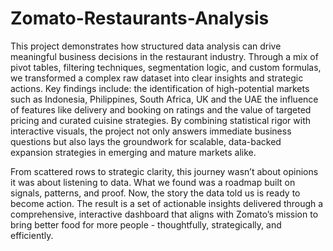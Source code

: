 # Zomato-Restaurants-Analysis
This project demonstrates how structured data analysis can drive meaningful business decisions in the restaurant industry. Through a mix of pivot tables, filtering techniques, segmentation logic, and custom formulas, we transformed a complex raw dataset into clear insights and strategic actions.
Key findings include: 
the identification of high-potential markets such as Indonesia, Philippines, South Africa, UK and the UAE
the influence of features like delivery and booking on ratings and 
the value of targeted pricing and curated cuisine strategies. 
By combining statistical rigor with interactive visuals, the project not only answers immediate business questions but also lays the groundwork for scalable, data-backed expansion strategies in emerging and mature markets alike.

From scattered rows to strategic clarity, this journey wasn’t about opinions it was about listening to data. What we found was a roadmap built on signals, patterns, and proof. Now, the story the data told us is ready to become action.
The result is a set of actionable insights delivered through a comprehensive, interactive dashboard that aligns with Zomato’s mission to bring better food for more people - thoughtfully, strategically, and efficiently.
